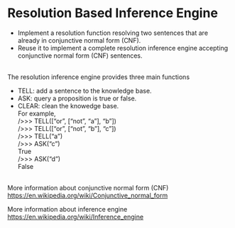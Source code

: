 # Resolution Based Inference Engine
- Implement a resolution function resolving two sentences that are already in conjunctive normal form (CNF).
- Reuse it to implement a complete resolution inference engine accepting conjunctive normal form (CNF) sentences.<br><br>

The resolution inference engine provides three main functions
- TELL: add a sentence to the knowledge base.<br>
- ASK: query a proposition is true or false.<br>
- CLEAR: clean the knowedge base.<br>
For example,<br>
/>>> TELL([“or”, [“not”, “a”], “b”])<br>
/>>> TELL([“or”, [“not”, “b”], “c”])<br>
/>>> TELL(“a”)<br>
/>>> ASK(“c”)<br>
True<br>
/>>> ASK(“d”)<br>
False<br><br>

More information about conjunctive normal form (CNF)<br>
https://en.wikipedia.org/wiki/Conjunctive_normal_form<br>

More information about inference engine<br>
https://en.wikipedia.org/wiki/Inference_engine
